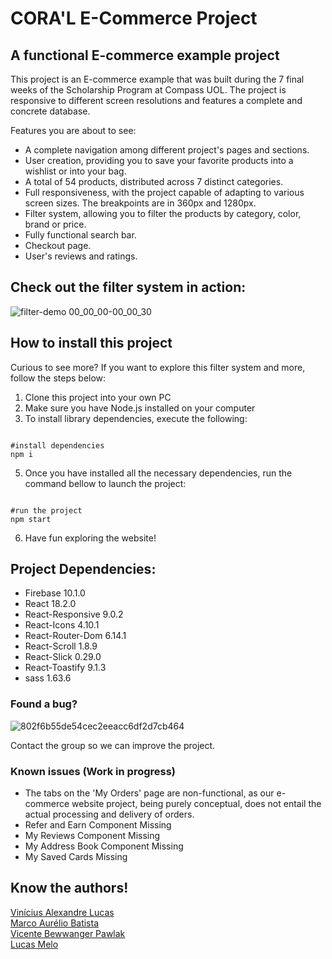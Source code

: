 # CORA'L E-Commerce Project

## A functional E-commerce example project

This project is an E-commerce example that was built during the 7 final weeks of the Scholarship Program at Compass UOL. The project is responsive to different screen resolutions and features a complete and concrete database.

Features you are about to see:

* A complete navigation among different project's pages and sections.
* User creation, providing you to save your favorite products into a wishlist or into your bag.
* A total of 54 products, distributed across 7 distinct categories.
* Full responsiveness, with the project capable of adapting to various screen sizes. The breakpoints are in 360px and 1280px.
* Filter system, allowing you to filter the products by category, color, brand or price.
* Fully functional search bar.
* Checkout page.
* User's reviews and ratings.

## Check out the filter system in action:

![filter-demo 00_00_00-00_00_30](https://github.com/MARCOadb/Desafio-Compass-4/assets/106601114/eb434048-ad70-4218-87a7-9314246119c7)

## How to install this project

Curious to see more? If you want to explore this filter system and more, follow the steps below:

1. Clone this project into your own PC
2. Make sure you have Node.js installed on your computer
3. To install library dependencies, execute the following:
  ```shell

  #install dependencies
  npm i

```
5. Once you have installed all the necessary dependencies, run the command bellow to launch the project:
  ```shell

  #run the project
  npm start

```
6. Have fun exploring the website!

## Project Dependencies:

* Firebase 10.1.0
* React 18.2.0
* React-Responsive 9.0.2
* React-Icons 4.10.1
* React-Router-Dom 6.14.1
* React-Scroll 1.8.9
* React-Slick 0.29.0
* React-Toastify 9.1.3
* sass 1.63.6

### Found a bug?

![802f6b55de54cec2eeacc6df2d7cb464](https://github.com/MARCOadb/Desafio-Compass-4/assets/106601114/e2acf184-2fdf-4691-acd1-d756f387a447)

Contact the group so we can improve the project.

### Known issues (Work in progress)

* The tabs on the 'My Orders' page are non-functional, as our e-commerce website project, being purely conceptual, does not entail the actual processing and delivery of orders.
* Refer and Earn Component Missing
* My Reviews Component Missing
* My Address Book Component Missing
* My Saved Cards Missing

## Know the authors!

[Vinícius Alexandre Lucas](https://www.linkedin.com/in/vin%C3%ADcius-alexandre-lucas/)
<br/>
[Marco Aurélio Batista](https://www.linkedin.com/in/marco-aurélio-batista-900399236/)
<br/>
[Vicente Bewwanger Pawlak](https://www.linkedin.com/in/vicente-berwanger-pawlak-a6740422b/)
<br/>
[Lucas Melo](https://www.linkedin.com/in/lucas-melo-098656288/)
